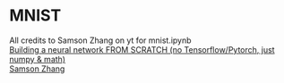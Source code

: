 # MNIST
All credits to Samson Zhang on yt for mnist.ipynb\
[Building a neural network FROM SCRATCH (no Tensorflow/Pytorch, just numpy & math)](https://youtu.be/w8yWXqWQYmU?si=cpxZiAjwapY3Glln)\
[Samson Zhang](https://www.youtube.com/@SamsonZhangTheSalmon)
